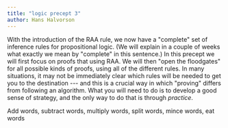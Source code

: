 ```yaml
---
title: "logic precept 3"
author: Hans Halvorson
---
```


With the introduction of the RAA rule, we now have a "complete" set of
inference rules for propositional logic. (We will explain in a couple
of weeks what exactly we mean by "complete" in this sentence.) In this
precept we will first focus on proofs that using RAA. We will then
"open the floodgates" for all possible kinds of proofs, using all of
the different rules. In many situations, it may not be immediately
clear which rules will be needed to get you to the destination --- and
this is a crucial way in which "proving" differs from following an
algorithm. What you will need to do is to develop a good sense of
strategy, and the only way to do that is through *practice*.

Add words, subtract words, multiply words, split words, mince words,
eat words

<!-- working backwards -->

<!-- briding the gap with other proofs you've already done -->
